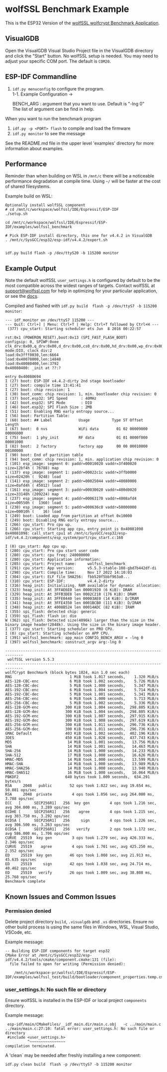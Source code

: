 # wolfSSL Benchmark Example

This is the ESP32 Version of the [wolfSSL wolfcrypt Benchmark Application](https://github.com/wolfSSL/wolfssl/tree/master/wolfcrypt/benchmark).

<!-- This file is included in the ESP Registry. There should be no relative URL links. -->


## VisualGDB

Open the VisualGDB Visual Studio Project file in the VisualGDB directory and click the "Start" button.
No wolfSSL setup is needed. You may need to adjust your specific COM port. The default is `COM20`.

## ESP-IDF Commandline

1. `idf.py menuconfig` to configure the program.  
    1-1. Example Configuration ->

    BENCH_ARG : argument that you want to use. Default is "-lng 0"  
    The list of argument can be find in help.

When you want to run the benchmark program

1. `idf.py -p <PORT> flash` to compile and load the firmware
2. `idf.py monitor` to see the message

See the README.md file in the upper level 'examples' directory for more information about examples.

## Performance

Reminder than when building on WSL in `/mnt/c` there will be a noticeable performance degradation at compile time. Using `~/` will be faster at the cost of shared filesystems.

Example build on WSL:

```
Optionally install wolfSSL component
# cd /mnt/c/workspace/wolfssl/IDE/Espressif/ESP-IDF
./setup.sh

cd /mnt/c/workspace/wolfssl/IDE/Espressif/ESP-IDF/examples/wolfssl_benchmark

# Pick ESP-IDF install directory, this one for v4.4.2 in VisualGDB
. /mnt/c/SysGCC/esp32/esp-idf/v4.4.2/export.sh


idf.py build flash -p /dev/ttyS20 -b 115200 monitor
```

## Example Output

Note the default wolfSSL `user_settings.h` is configured by default to be the most 
compatible across the widest ranges of targets. Contact wolfSSL at support@wolfssl.com
for help in optimizing for your particular application, or see the 
[docs](https://www.wolfssl.com/documentation/manuals/wolfssl/index.html).

Compiled and flashed with `idf.py build  flash -p /dev/ttyS7 -b 115200 monitor`:

```
--- idf_monitor on /dev/ttyS7 115200 ---
--- Quit: Ctrl+] | Menu: Ctrl+T | Help: Ctrl+T followed by Ctrl+H ---
 (377) cpu_start: Starting scheduler ets Jun  8 2016 00:22:57

rst:0x1 (POWERON_RESET),boot:0x13 (SPI_FAST_FLASH_BOOT)
configsip: 0, SPIWP:0xee
clk_drv:0x00,q_drv:0x00,d_drv:0x00,cs0_drv:0x00,hd_drv:0x00,wp_drv:0x00
mode:DIO, clock div:2
load:0x3fff0030,len:6664
load:0x40078000,len:14848
load:0x40080400,len:3792
0x40080400: _init at ??:?

entry 0x40080694
I (27) boot: ESP-IDF v4.4.2-dirty 2nd stage bootloader
I (27) boot: compile time 13:41:41
I (27) boot: chip revision: 1
I (30) boot_comm: chip revision: 1, min. bootloader chip revision: 0
I (37) boot.esp32: SPI Speed      : 40MHz
I (42) boot.esp32: SPI Mode       : DIO
I (46) boot.esp32: SPI Flash Size : 2MB
I (51) boot: Enabling RNG early entropy source...
I (56) boot: Partition Table:
I (60) boot: ## Label            Usage          Type ST Offset   Length
I (67) boot:  0 nvs              WiFi data        01 02 00009000 00006000
I (75) boot:  1 phy_init         RF data          01 01 0000f000 00001000
I (82) boot:  2 factory          factory app      00 00 00010000 00100000
I (90) boot: End of partition table
I (94) boot_comm: chip revision: 1, min. application chip revision: 0
I (101) esp_image: segment 0: paddr=00010020 vaddr=3f400020 size=12bf4h ( 76788) map
I (137) esp_image: segment 1: paddr=00022c1c vaddr=3ffb0000 size=02420h (  9248) load
I (141) esp_image: segment 2: paddr=00025044 vaddr=40080000 size=0afd4h ( 45012) load
I (161) esp_image: segment 3: paddr=00030020 vaddr=400d0020 size=33148h (209224) map
I (237) esp_image: segment 4: paddr=00063170 vaddr=4008afd4 size=00550h (  1360) load
I (238) esp_image: segment 5: paddr=000636c8 vaddr=50000000 size=00010h (    16) load
I (249) boot: Loaded app from partition at offset 0x10000
I (249) boot: Disabling RNG early entropy source...
I (266) cpu_start: Pro cpu up.
I (266) cpu_start: Starting app cpu, entry point is 0x40081098
0x40081098: call_start_cpu1 at /mnt/c/SysGCC/esp32/esp-idf/v4.4.2/components/esp_system/port/cpu_start.c:160

I (0) cpu_start: App cpu up.
I (280) cpu_start: Pro cpu start user code
I (280) cpu_start: cpu freq: 240000000
I (280) cpu_start: Application information:
I (285) cpu_start: Project name:     wolfssl_benchmark
I (291) cpu_start: App version:      v5.5.3-stable-108-gbd7b442df-di
I (298) cpu_start: Compile time:     Nov 17 2022 14:10:03
I (304) cpu_start: ELF file SHA256:  fbb520f5bbf963a0...
I (310) cpu_start: ESP-IDF:          v4.4.2-dirty
I (316) heap_init: Initializing. RAM available for dynamic allocation:
I (323) heap_init: At 3FFAE6E0 len 00001920 (6 KiB): DRAM
I (329) heap_init: At 3FFB3DE8 len 0002C218 (176 KiB): DRAM
I (335) heap_init: At 3FFE0440 len 00003AE0 (14 KiB): D/IRAM
I (341) heap_init: At 3FFE4350 len 0001BCB0 (111 KiB): D/IRAM
I (348) heap_init: At 4008B524 len 00014ADC (82 KiB): IRAM
I (355) spi_flash: detected chip: generic
I (359) spi_flash: flash io: dio
W (362) spi_flash: Detected size(4096k) larger than the size in the binary image header(2048k). Using the size in the binary image header.
I (377) cpu_start: Starting scheduler on PRO CPU.
I (0) cpu_start: Starting scheduler on APP CPU.
I (391) wolfssl_benchmark: app_main CONFIG_BENCH_ARGV = -lng 0
I (397) wolfssl_benchmark: construct_argv arg:-lng 0

------------------------------------------------------------------------------
 wolfSSL version 5.5.3
------------------------------------------------------------------------------
wolfCrypt Benchmark (block bytes 1024, min 1.0 sec each)
RNG                          1 MiB took 1.017 seconds,    1.320 MiB/s
AES-128-CBC-enc              6 MiB took 1.002 seconds,    5.726 MiB/s
AES-128-CBC-dec              5 MiB took 1.000 seconds,    5.347 MiB/s
AES-192-CBC-enc              6 MiB took 1.004 seconds,    5.714 MiB/s
AES-192-CBC-dec              5 MiB took 1.001 seconds,    5.341 MiB/s
AES-256-CBC-enc              6 MiB took 1.000 seconds,    5.713 MiB/s
AES-256-CBC-dec              5 MiB took 1.002 seconds,    5.336 MiB/s
AES-128-GCM-enc            300 KiB took 1.004 seconds,  298.805 KiB/s
AES-128-GCM-dec            300 KiB took 1.004 seconds,  298.805 KiB/s
AES-192-GCM-enc            300 KiB took 1.007 seconds,  297.915 KiB/s
AES-192-GCM-dec            300 KiB took 1.008 seconds,  297.619 KiB/s
AES-256-GCM-enc            300 KiB took 1.011 seconds,  296.736 KiB/s
AES-256-GCM-dec            300 KiB took 1.011 seconds,  296.736 KiB/s
GMAC Default               403 KiB took 1.002 seconds,  402.196 KiB/s
3DES                       450 KiB took 1.028 seconds,  437.743 KiB/s
MD5                         14 MiB took 1.001 seconds,   13.756 MiB/s
SHA                         14 MiB took 1.001 seconds,   14.463 MiB/s
SHA-256                     14 MiB took 1.000 seconds,   14.233 MiB/s
SHA-512                     17 MiB took 1.000 seconds,   16.626 MiB/s
HMAC-MD5                    14 MiB took 1.000 seconds,   13.599 MiB/s
HMAC-SHA                    14 MiB took 1.000 seconds,   13.989 MiB/s
HMAC-SHA256                 14 MiB took 1.000 seconds,   13.940 MiB/s
HMAC-SHA512                 16 MiB took 1.000 seconds,   16.064 MiB/s
PBKDF2                     640 bytes took 1.009 seconds,  634.291 bytes/s
RSA     2048   public        52 ops took 1.022 sec, avg 19.654 ms, 50.881 ops/sec
RSA     2048  private         4 ops took 1.056 sec, avg 264.000 ms, 3.788 ops/sec
ECC   [      SECP256R1]   256  key gen         4 ops took 1.216 sec, avg 304.000 ms, 3.289 ops/sec
ECDHE [      SECP256R1]   256    agree         4 ops took 1.215 sec, avg 303.750 ms, 3.292 ops/sec
ECDSA [      SECP256R1]   256     sign         4 ops took 1.226 sec, avg 306.500 ms, 3.263 ops/sec
ECDSA [      SECP256R1]   256   verify         2 ops took 1.172 sec, avg 586.000 ms, 1.706 ops/sec
CURVE  25519  key gen         3 ops took 1.279 sec, avg 426.333 ms, 2.346 ops/sec
CURVE  25519    agree         4 ops took 1.701 sec, avg 425.250 ms, 2.352 ops/sec
ED     25519  key gen        46 ops took 1.008 sec, avg 21.913 ms, 45.635 ops/sec
ED     25519     sign        42 ops took 1.038 sec, avg 24.714 ms, 40.462 ops/sec
ED     25519   verify        26 ops took 1.009 sec, avg 38.808 ms, 25.768 ops/sec
Benchmark complete
```

## Known Issues and Common Issues

### Permission denied

Delete project directory `build`, `.visualgdb` and `.vs` directories. Ensure no other build
process is using the same files in Windows, WSL, Visual Studio, VSCode, etc.

Example message:

```
-- Building ESP-IDF components for target esp32
CMake Error at /mnt/c/SysGCC/esp32/esp-idf/v4.4.2/tools/cmake/component.cmake:131 (file):
  file failed to open for writing (Permission denied):

    /mnt/c/workspace-pr/wolfssl/IDE/Espressif/ESP-IDF/examples/wolfssl_test/build/bootloader/component_properties.temp.cmake
```


### user_settings.h: No such file or directory

Ensure wolfSSL is installed in the ESP-IDF or local project `components` directory.

Example message:

```
 esp-idf/main/CMakeFiles/__idf_main.dir/main.c.obj   -c ../main/main.c
../main/main.c:27:10: fatal error: user_settings.h: No such file or directory
 #include <user_settings.h>
          ^~~~~~~~~~~~~~~~~
compilation terminated.
```

A 'clean` may be needed after freshly installing a new component:

```
idf.py clean build  flash -p /dev/ttyS7 -b 115200 monitor
```


<!--
#### ESP Component Registry
#### This tag is used to include this file in the ESP Component Registry:
#### __ESP_COMPONENT_SOURCE__
-->
